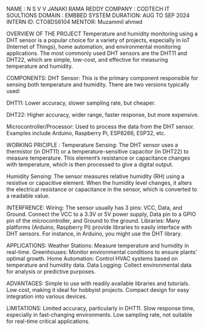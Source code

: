 NAME : N S V V JANAKI RAMA REDDY
COMPANY : CODTECH IT SOULTIONS
DOMAIN : EMBBED SYSTEM 
DURATION: AUG TO SEP 2024
INTERN ID: CTO8DS6104
MENTOR: Muzammil ahmed




OVERVIEW OF THE PROJECT 
Temperature and humidity monitoring using a DHT sensor is a popular choice for a variety of projects, especially in IoT (Internet of Things), home automation, and environmental monitoring applications. The most commonly used DHT sensors are the DHT11 and DHT22, which are simple, low-cost, and effective for measuring temperature and humidity.

COMPONENTS:
DHT Sensor: This is the primary component responsible for sensing both temperature and humidity. There are two versions typically used:

DHT11: Lower accuracy, slower sampling rate, but cheaper.

DHT22: Higher accuracy, wider range, faster response, but more expensive.

Microcontroller/Processor: Used to process the data from the DHT sensor. Examples include Arduino, Raspberry Pi, ESP8266, ESP32, etc.


WORKING PRICIPLE :
Temperature Sensing: The DHT sensor uses a thermistor (in DHT11) or a temperature-sensitive capacitor (in DHT22) to measure temperature. This element’s resistance or capacitance changes with temperature, which is then processed to give a digital output.

Humidity Sensing: The sensor measures relative humidity (RH) using a resistive or capacitive element. When the humidity level changes, it alters the electrical resistance or capacitance in the sensor, which is converted to a readable value.


INTERFRENCE:
Wiring: The sensor usually has 3 pins: VCC, Data, and Ground.
Connect the VCC to a 3.3V or 5V power supply, Data pin to a GPIO pin of the microcontroller, and Ground to the ground.
Libraries: Many platforms (Arduino, Raspberry Pi) provide libraries to easily interface with DHT sensors. For instance, in Arduino, you might use the DHT library.

APPLICATIONS:
Weather Stations: Measure temperature and humidity in real-time.
Greenhouses: Monitor environmental conditions to ensure plants' optimal growth.
Home Automation: Control HVAC systems based on temperature and humidity data.
Data Logging: Collect environmental data for analysis or predictive purposes.

ADVANTAGES:
Simple to use with readily available libraries and tutorials.
Low cost, making it ideal for hobbyist projects.
Compact design for easy integration into various devices.

LIMITATIONS:
Limited accuracy, particularly in DHT11.
Slow response time, especially in fast-changing environments.
Low sampling rate, not suitable for real-time critical applications.
